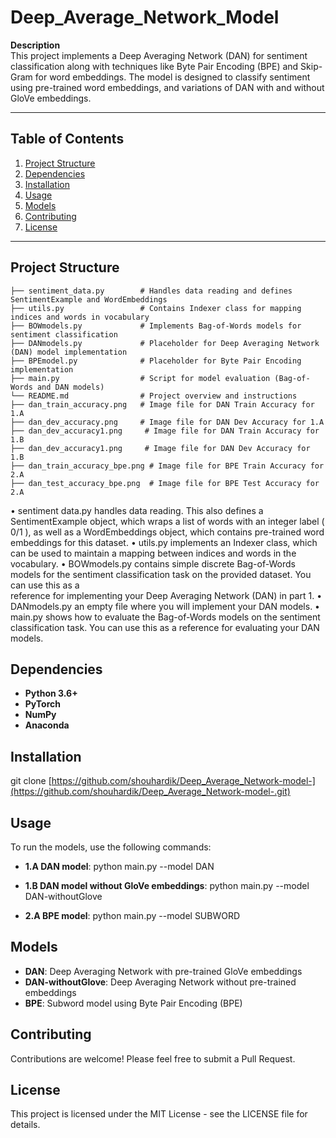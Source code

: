 # Deep_Average_Network_Model

**Description**  
This project implements a Deep Averaging Network (DAN) for sentiment classification along with techniques like Byte Pair Encoding (BPE) and Skip-Gram for word embeddings. The model is designed to classify sentiment using pre-trained word embeddings, and variations of DAN with and without GloVe embeddings.

---

## Table of Contents
1. [Project Structure](#project-structure)
2. [Dependencies](#dependencies)
3. [Installation](#installation)
4. [Usage](#usage)
5. [Models](#models)
6. [Contributing](#contributing)
7. [License](#license)

---

## Project Structure

```plaintext
├── sentiment_data.py        # Handles data reading and defines SentimentExample and WordEmbeddings
├── utils.py                 # Contains Indexer class for mapping indices and words in vocabulary
├── BOWmodels.py             # Implements Bag-of-Words models for sentiment classification
├── DANmodels.py             # Placeholder for Deep Averaging Network (DAN) model implementation
├── BPEmodel.py              # Placeholder for Byte Pair Encoding implementation
├── main.py                  # Script for model evaluation (Bag-of-Words and DAN models)
└── README.md                # Project overview and instructions
├── dan_train_accuracy.png   # Image file for DAN Train Accuracy for 1.A
├── dan_dev_accuracy.png     # Image file for DAN Dev Accuracy for 1.A
├── dan_dev_accuracy1.png     # Image file for DAN Train Accuracy for 1.B
├── dan_dev_accuracy1.png     # Image file for DAN Dev Accuracy for 1.B
├── dan_train_accuracy_bpe.png # Image file for BPE Train Accuracy for 2.A
├── dan_test_accuracy_bpe.png  # Image file for BPE Test Accuracy for 2.A
```
• sentiment data.py handles data reading. This also defines a SentimentExample object, which wraps a list of words with an integer label ( 0/1 ), as     well as a WordEmbeddings object, which contains pre-trained word embeddings for this dataset.
• utils.py implements an Indexer class, which can be used to maintain a mapping between indices and words in the vocabulary.
• BOWmodels.py contains simple discrete Bag-of-Words models for the sentiment classification task on the provided dataset. You can use this as a       
  reference for implementing your Deep Averaging Network (DAN) in part 1.
• DANmodels.py an empty file where you will implement your DAN models.
• main.py shows how to evaluate the Bag-of-Words models on the sentiment classification task.
You can use this as a reference for evaluating your DAN models.

## Dependencies

- **Python 3.6+**
- **PyTorch**
- **NumPy**
- **Anaconda**

## Installation
git clone [https://github.com/shouhardik/Deep_Average_Network-model-](https://github.com/shouhardik/Deep_Average_Network-model-.git)

## Usage

To run the models, use the following commands:

- **1.A DAN model**: python main.py --model DAN

- **1.B DAN model without GloVe embeddings**: python main.py --model DAN-withoutGlove

- **2.A BPE model**: python main.py --model SUBWORD

## Models

- **DAN**: Deep Averaging Network with pre-trained GloVe embeddings
- **DAN-withoutGlove**: Deep Averaging Network without pre-trained embeddings
- **BPE**: Subword model using Byte Pair Encoding (BPE)
  
## Contributing
Contributions are welcome! Please feel free to submit a Pull Request.

## License
This project is licensed under the MIT License - see the LICENSE file for details.
